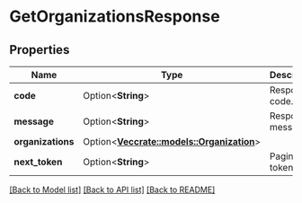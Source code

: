 # GetOrganizationsResponse

## Properties

Name | Type | Description | Notes
------------ | ------------- | ------------- | -------------
**code** | Option<**String**> | Response code. | [optional]
**message** | Option<**String**> | Response message. | [optional]
**organizations** | Option<[**Vec<crate::models::Organization>**](organization.md)> |  | [optional]
**next_token** | Option<**String**> | Pagination token. | [optional]

[[Back to Model list]](../README.md#documentation-for-models) [[Back to API list]](../README.md#documentation-for-api-endpoints) [[Back to README]](../README.md)


